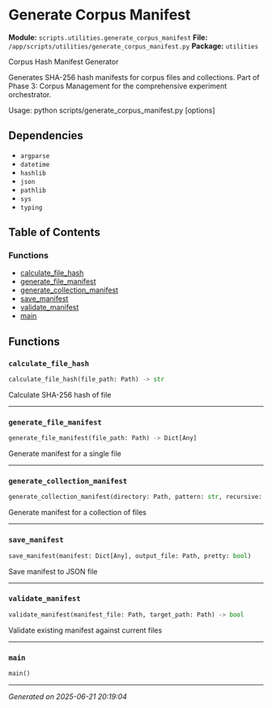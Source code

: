 # Generate Corpus Manifest

**Module:** `scripts.utilities.generate_corpus_manifest`
**File:** `/app/scripts/utilities/generate_corpus_manifest.py`
**Package:** `utilities`

Corpus Hash Manifest Generator

Generates SHA-256 hash manifests for corpus files and collections.
Part of Phase 3: Corpus Management for the comprehensive experiment orchestrator.

Usage:
    python scripts/generate_corpus_manifest.py <path> [options]

## Dependencies

- `argparse`
- `datetime`
- `hashlib`
- `json`
- `pathlib`
- `sys`
- `typing`

## Table of Contents

### Functions
- [calculate_file_hash](#calculate-file-hash)
- [generate_file_manifest](#generate-file-manifest)
- [generate_collection_manifest](#generate-collection-manifest)
- [save_manifest](#save-manifest)
- [validate_manifest](#validate-manifest)
- [main](#main)

## Functions

### `calculate_file_hash`
```python
calculate_file_hash(file_path: Path) -> str
```

Calculate SHA-256 hash of file

---

### `generate_file_manifest`
```python
generate_file_manifest(file_path: Path) -> Dict[Any]
```

Generate manifest for a single file

---

### `generate_collection_manifest`
```python
generate_collection_manifest(directory: Path, pattern: str, recursive: bool) -> Dict[Any]
```

Generate manifest for a collection of files

---

### `save_manifest`
```python
save_manifest(manifest: Dict[Any], output_file: Path, pretty: bool)
```

Save manifest to JSON file

---

### `validate_manifest`
```python
validate_manifest(manifest_file: Path, target_path: Path) -> bool
```

Validate existing manifest against current files

---

### `main`
```python
main()
```

---

*Generated on 2025-06-21 20:19:04*